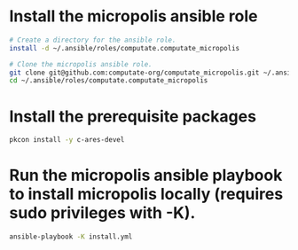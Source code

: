 
# Install the micropolis ansible role

```bash
# Create a directory for the ansible role. 
install -d ~/.ansible/roles/computate.computate_micropolis

# Clone the micropolis ansible role. 
git clone git@github.com:computate-org/computate_micropolis.git ~/.ansible/roles/computate.computate_micropolis
cd ~/.ansible/roles/computate.computate_micropolis
```

# Install the prerequisite packages

```bash
pkcon install -y c-ares-devel
```

# Run the micropolis ansible playbook to install micropolis locally (requires sudo privileges with -K). 

```bash
ansible-playbook -K install.yml
```

